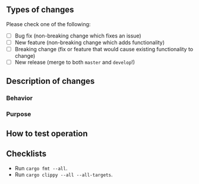 ## Types of changes
<!--- copied from https://github.com/stevemao/github-issue-templates/blob/master/checklist2/PULL_REQUEST_TEMPLATE.md --->
Please check one of the following:

- [ ] Bug fix (non-breaking change which fixes an issue)
- [ ] New feature (non-breaking change which adds functionality)
- [ ] Breaking change (fix or feature that would cause existing functionality to change)
- [ ] New release (merge to both `master` and `develop`!)

## Description of changes

### Behavior

### Purpose

## How to test operation

## Checklists

- Run `cargo fmt --all`.
- Run `cargo clippy --all --all-targets`.
